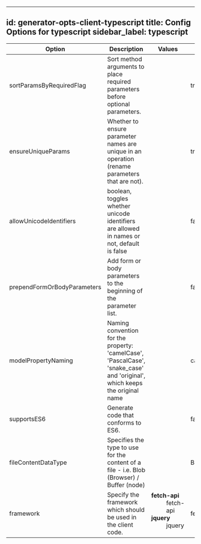 
---
id: generator-opts-client-typescript
title: Config Options for typescript
sidebar_label: typescript
---

| Option | Description | Values | Default |
| ------ | ----------- | ------ | ------- |
|sortParamsByRequiredFlag|Sort method arguments to place required parameters before optional parameters.| |true|
|ensureUniqueParams|Whether to ensure parameter names are unique in an operation (rename parameters that are not).| |true|
|allowUnicodeIdentifiers|boolean, toggles whether unicode identifiers are allowed in names or not, default is false| |false|
|prependFormOrBodyParameters|Add form or body parameters to the beginning of the parameter list.| |false|
|modelPropertyNaming|Naming convention for the property: 'camelCase', 'PascalCase', 'snake_case' and 'original', which keeps the original name| |camelCase|
|supportsES6|Generate code that conforms to ES6.| |false|
|fileContentDataType|Specifies the type to use for the content of a file - i.e. Blob (Browser) / Buffer (node)| |Buffer|
|framework|Specify the framework which should be used in the client code.|<dl><dt>**fetch-api**</dt><dd>fetch-api</dd><dt>**jquery**</dt><dd>jquery</dd><dl>|fetch-api|
